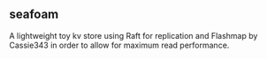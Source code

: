 ## seafoam
A lightweight toy kv store using Raft for replication and Flashmap by Cassie343 in order to allow for maximum read performance.
